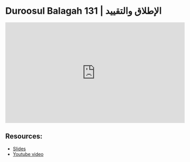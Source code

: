 # Duroosul Balagah 131 | الإطلاق والتقييد
                
<iframe width="560" height="315" src="https://www.youtube-nocookie.com/embed/1yEqrKsZzAw?start=0" frameborder="0" allow="accelerometer; autoplay; encrypted-media; gyroscope; picture-in-picture" allowfullscreen="allowfullscreen">
</iframe><BR>

## Resources:
- [Slides](https://github.com/arshare/resources_balagha_pdfs)
- [Youtube video](https://www.youtube.com/watch?v=1yEqrKsZzAw&list=PLzn0qdi6JpdvvXVuJ7kIusNquSxeyKJvc)

